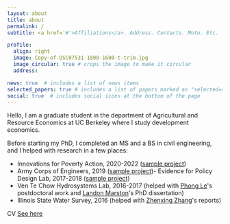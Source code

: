 ```yaml
---
layout: about
title: about
permalink: /
subtitle: <a href='#'>Affiliations</a>. Address. Contacts. Moto. Etc.

profile:
  align: right
  image: Copy-of-DSC07531-1800-1600-t-trim.jpg
  image_circular: true # crops the image to make it circular
  address:

news: true  # includes a list of news items
selected_papers: true # includes a list of papers marked as "selected={true}"
social: true  # includes social icons at the bottom of the page
---
```


Hello, I am a graduate student in the department of Agricultural and Resource Economics at UC Berkeley where I study development economics.

Before starting my PhD, I completed an MS and a BS in civil engineering, and I helped with research in a few places:

- Innovations for Poverty Action, 2020-2022 ([sample project](https://github.com/dime-worldbank/niger-asp-reprod))
- Army Corps of Engineers, 2019 ([sample project](https://erdc-library.erdc.dren.mil/jspui/handle/11681/39859))-
 Evidence for Policy Design Lab, 2017-2018 ([sample project](https://khwaja.scholar.harvard.edu/files/asimkhwaja/files/economic_shocks_and_skills_aquisition.pdf))
- Ven Te Chow Hydrosystems Lab, 2016-2017 (helped with [Phong Le](https://scholar.google.com/citations?user=RAKkehIAAAAJ&hl=en)'s postdoctoral work and [Landon Marston](https://cee.vt.edu/people/faculty/lmarston.html)'s PhD dissertation)
- Illinois State Water Survey, 2016 (helped with [Zhenxing Zhang](https://experts.illinois.edu/en/persons/zhenxing-zhang)'s reports)

CV
[See here](yazenkk.github.io/assets/pdf/kashlan_cv_122022.pdf)
